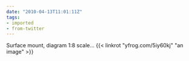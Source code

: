 ```yaml
---
date: "2010-04-13T11:01:11Z"
tags:
- imported
- from-twitter
---
```

Surface mount, diagram 1:8 scale…  {{< linkrot "yfrog.com/5iy60kj" "an image" >}}

